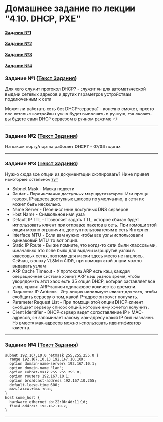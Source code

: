 # Домашнее задание по лекции "4.10. DHCP, PXE"

#### [Задание №1](#задание-1-текст-задания)
#### [Задание №2](#задание-2-текст-задания)
#### [Задание №3](#задание-2-текст-задания)
#### [Задание №4](#задание-2-текст-задания)

### Задание №1 ([Текст Задания](https://github.com/netology-code/snet-homeworks/blob/main/4-10.md#%D0%B7%D0%B0%D0%B4%D0%B0%D0%BD%D0%B8%D0%B5-1))

Для чего служит протокол DHCP? - служит он для автоматической выдачи сетевых адресов и других параметров устройствам 
подключенным к сети

Может ли работать сеть без DHCP-сервера? - конечно сможет, просто все сетевые настройки нужно будет выполнять в ручную, 
так сказать вы будете сами DHCP сервером в ручном режиме :-)

---

### Задание №2 ([Текст Задания](https://github.com/netology-code/snet-homeworks/blob/main/4-10.md#%D0%B7%D0%B0%D0%B4%D0%B0%D0%BD%D0%B8%D0%B5-2))

На каком порту/портах работает DHCP? - 67/68 портах

---

### Задание №3 ([Текст Задания](https://github.com/netology-code/snet-homeworks/blob/main/4-10.md#%D0%B7%D0%B0%D0%B4%D0%B0%D0%BD%D0%B8%D0%B5-3))

Нужно сюда все опции из документации скопировать? Ниже привел некоторые остальное 
[тут](https://www.ibm.com/docs/ru/aix/7.2?topic=protocol-dhcp-server-file-known-options)

* Subnet Mask - Маска подсети
* Router - Перечисление доступных маршрутизаторов. Или проще говоря, IP-адреса доступных шлюзов по умолчанию, в сети их может быть несколько.
* Name Server - Перечисление доступных DNS серверов
* Host Name - Символьное имя узла
* Default IP TTL - Позволяет задать TTL, которое обязан будет использовать клиент при отправке пакетов в сеть. При помощи этой опции можно ограничить доступ пользователям в сеть Интернет.
* Interface MTU - Если вам нужно чтобы все узлы использовали одинаковый MTU, то вот опция.
* Static IP Route - Вы же помните, что когда-то сети были классовыми, изначально это поле было для выдачи маршрутов узлам в классовых сетях, поэтому для маски здесь место не нашлось. Сейчас, в эпоху VLSM и CIDR, при помощи этой опции можно выдавать узлам 
* ARP Cache Timeout - У протокола ARP есть кэш, каждая операционная система хранит ARP кэш разное время, чтобы упорядочить этот хаос есть 35 опция DHCP, которая заставляет все узлы, хранит ARP-записи одинаковое количество времени.
* Requested IP Address - Эту опцию использует клиент для того, чтобы сообщить серверу о том, какой IP-адрес он хочет получить.
* Parameter Request List - При помощи этой опции DHCP-клиент сообщает серверу список опций, которые ему хочется получить.
* Client Identifier - DHCP-сервер ведет сопоставление IP и MAC-адресов, он запоминает какому мак-адресу какой IP был назначен. Но вместо мак-адресов можно использовать идентификатор клиента.

---

### Задание №4 ([Текст Задания](https://github.com/netology-code/snet-homeworks/blob/main/4-10.md#%D0%B7%D0%B0%D0%B4%D0%B0%D0%BD%D0%B8%D0%B5-4))
```editorconfig
subnet 192.167.10.0 netmask 255.255.255.0 {
  range 192.167.10.10 192.167.10.100;
  option domain-name-servers 192.167.10.1;
  option domain-name "lan";
  option subnet-mask 255.255.255.0;
  option routers 192.167.10.1;
  option broadcast-address 192.167.10.255;
  default-lease-time 600;
  max-lease-time 3600;  
} 
host some_host { 
  hardware ethernet ab:22:0b:4d:11:1d; 
  fixed-address 192.167.10.2;        
}
```
---